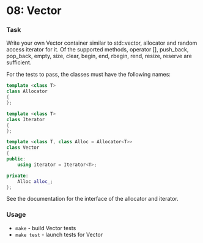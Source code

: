# 08: Vector

### Task

Write your own Vector container similar to std::vector, allocator and random access iterator for it. Of the supported methods, operator [], push_back, pop_back, empty, size, clear, begin, end, rbegin, rend, resize, reserve are sufficient.

For the tests to pass, the classes must have the following names:

```c++
template <class T>
class Allocator
{
};

template <class T>
class Iterator
{
};

template <class T, class Alloc = Allocator<T>>
class Vector
{
public:
    using iterator = Iterator<T>;

private:
    Alloc alloc_;
};
```

See the documentation for the interface of the allocator and iterator.

### Usage

* ```make``` - build Vector tests
* ```make test``` - launch tests for Vector
